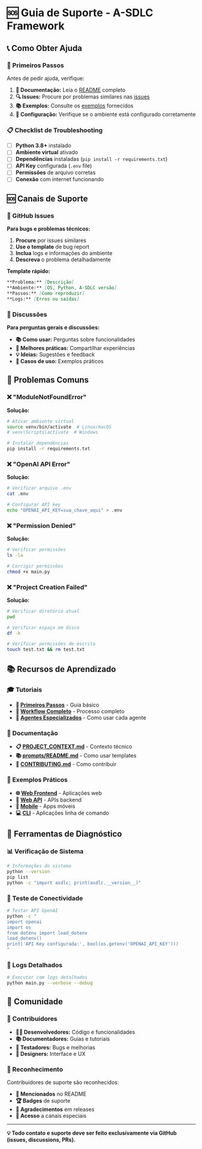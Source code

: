 # 🆘 Guia de Suporte - A-SDLC Framework

## 📞 Como Obter Ajuda

### 🚀 Primeiros Passos

Antes de pedir ajuda, verifique:

1. **📖 Documentação:** Leia o [README](README.md) completo
2. **🔍 Issues:** Procure por problemas similares nas [issues](https://github.com/seu-usuario/asdlc-framework/issues)
3. **📚 Exemplos:** Consulte os [exemplos](examples/) fornecidos
4. **🔧 Configuração:** Verifique se o ambiente está configurado corretamente

### 📋 Checklist de Troubleshooting

- [ ] **Python 3.8+** instalado
- [ ] **Ambiente virtual** ativado
- [ ] **Dependências** instaladas (`pip install -r requirements.txt`)
- [ ] **API Key** configurada (`.env` file)
- [ ] **Permissões** de arquivo corretas
- [ ] **Conexão** com internet funcionando

## 🆘 Canais de Suporte

### 🐛 GitHub Issues

**Para bugs e problemas técnicos:**

1. **Procure** por issues similares
2. **Use o template** de bug report
3. **Inclua** logs e informações do ambiente
4. **Descreva** o problema detalhadamente

**Template rápido:**
```markdown
**Problema:** [Descrição]
**Ambiente:** [OS, Python, A-SDLC versão]
**Passos:** [Como reproduzir]
**Logs:** [Erros ou saídas]
```

### 💬 Discussões

**Para perguntas gerais e discussões:**

- **📚 Como usar:** Perguntas sobre funcionalidades
- **🤝 Melhores práticas:** Compartilhar experiências
- **💡 Ideias:** Sugestões e feedback
- **🎯 Casos de uso:** Exemplos práticos

## 🎯 Problemas Comuns

### ❌ "ModuleNotFoundError"

**Solução:**
```bash
# Ativar ambiente virtual
source venv/bin/activate  # Linux/macOS
# venv\Scripts\activate  # Windows

# Instalar dependências
pip install -r requirements.txt
```

### ❌ "OpenAI API Error"

**Solução:**
```bash
# Verificar arquivo .env
cat .env

# Configurar API key
echo "OPENAI_API_KEY=sua_chave_aqui" > .env
```

### ❌ "Permission Denied"

**Solução:**
```bash
# Verificar permissões
ls -la

# Corrigir permissões
chmod +x main.py
```

### ❌ "Project Creation Failed"

**Solução:**
```bash
# Verificar diretório atual
pwd

# Verificar espaço em disco
df -h

# Verificar permissões de escrita
touch test.txt && rm test.txt
```

## 📚 Recursos de Aprendizado

### 🎓 Tutoriais

- **🚀 [Primeiros Passos](examples/)** - Guia básico
- **📝 [Workflow Completo](README.md#workflow-a-sdlc)** - Processo completo
- **🤖 [Agentes Especializados](README.md#agentes-especializados)** - Como usar cada agente

### 📖 Documentação

- **📋 [PROJECT_CONTEXT.md](PROJECT_CONTEXT.md)** - Contexto técnico
- **📚 [prompts/README.md](prompts/README.md)** - Como usar templates
- **📖 [CONTRIBUTING.md](CONTRIBUTING.md)** - Como contribuir

### 🎯 Exemplos Práticos

- **🌐 [Web Frontend](examples/web_frontend/)** - Aplicações web
- **🔌 [Web API](examples/web_api/)** - APIs backend
- **📱 [Mobile](examples/mobile/)** - Apps móveis
- **💻 [CLI](examples/cli/)** - Aplicações linha de comando

## 🔧 Ferramentas de Diagnóstico

### 📊 Verificação de Sistema

```bash
# Informações do sistema
python --version
pip list
python -c "import asdlc; print(asdlc.__version__)"
```

### 🧪 Teste de Conectividade

```bash
# Testar API OpenAI
python -c "
import openai
import os
from dotenv import load_dotenv
load_dotenv()
print('API Key configurada:', bool(os.getenv('OPENAI_API_KEY')))
"
```

### 📝 Logs Detalhados

```bash
# Executar com logs detalhados
python main.py --verbose --debug
```

## 🤝 Comunidade

### 👥 Contribuidores

- **👨‍💻 Desenvolvedores:** Código e funcionalidades
- **📚 Documentadores:** Guias e tutoriais
- **🧪 Testadores:** Bugs e melhorias
- **🎨 Designers:** Interface e UX

### 🌟 Reconhecimento

Contribuidores de suporte são reconhecidos:

- **📝 Mencionados** no README
- **🏆 Badges** de suporte
- **📢 Agradecimentos** em releases
- **💬 Acesso** a canais especiais

---

**💡 Todo contato e suporte deve ser feito exclusivamente via GitHub (issues, discussions, PRs).** 